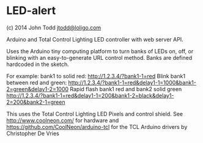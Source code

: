 LED-alert
=========
(c) 2014 John Todd jtodd@loligo.com

Arduino and Total Control Lighting LED controller with web server API.

Uses the Arduino tiny computing platform to turn banks of LEDs on, off, or blinking 
with an easy-to-generate URL control method. Banks are defined hardcoded in the sketch.

For example:
 bank1 to solid red:
  http://1.2.3.4/?bank1-1=red
 Blink bank1 between red and green:
  http://1.2.3.4/?bank1-1=red&delay1-1=1000&bank1-2=green&delay1-2=1000
Rapid flash bank1 red and bank2 solid green
  http://1.2.3.4/?bank1-1=red&delay1-1=200&bank1-2=black&delay1-2=200&bank2-1=green

This uses the Total Control Lighting LED Pixels
and control shield.  See http://www.coolneon.com/
for hardware and https://github.com/CoolNeon/arduino-tcl
for the TCL Arduino drivers by Christopher De Vries
